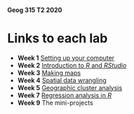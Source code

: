 #### Geog 315 T2 2020
# Links to each lab
+ **Week 1** [Setting up your computer](week-01)
+ **Week 2** [Introduction to *R* and *RStudio*](week-02)
+ **Week 3** [Making maps](week-03)
+ **Week 4** [Spatial data wrangling](week-04)
+ **Week 5** [Geographic cluster analysis](week-05)
+ **Week 7** [Regression analysis in *R*](week-07)
+ **Week 9** The mini-projects
